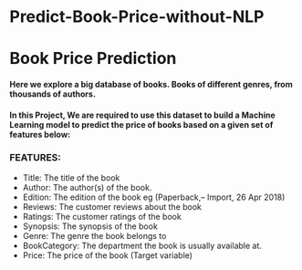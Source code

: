 # Predict-Book-Price-without-NLP
# Book Price Prediction

#### Here we explore a big database of books. Books of different genres, from thousands of authors. 
#### In this Project, We are required to use this dataset to build a Machine Learning model to predict the price of books based on a given set of features below:

### FEATURES:
* Title: The title of the book
* Author: The author(s) of the book.
* Edition: The edition of the book eg (Paperback,– Import, 26 Apr 2018)
* Reviews: The customer reviews about the book
* Ratings: The customer ratings of the book
* Synopsis: The synopsis of the book
* Genre: The genre the book belongs to
* BookCategory: The department the book is usually available at.
* Price: The price of the book (Target variable)
